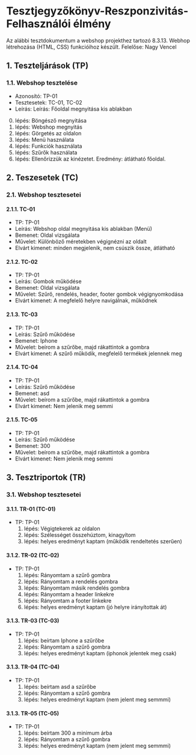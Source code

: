 # Tesztjegyzőkönyv-Reszponzivitás-Felhasználói élmény

Az alábbi tesztdokumentum a webshop projekthez tartozó 8.3.13. Webhop létrehozása (HTML, CSS) funkcióihoz készült. Felelőse: Nagy Vencel 

## 1. Teszteljárások (TP)

### 1.1. Webshop tesztelése 
- Azonosító: TP-01
- Tesztesetek: TC-01, TC-02
- Leírás: Leírás: Főoldal megnyitása kis ablakban
0. lépés: Böngésző megnyitása
1. lépés: Webshop megnyitás
2. lépés: Görgetés az oldalon 
3. lépés: Menü használata
4. lépés: Funkciók használata
5. lépés: Szűrők használata
6. lépés: Ellenőrizzük az kinézetet. Eredmény: átlátható főoldal.


## 2. Teszesetek (TC)

### 2.1. Webshop tesztesetei

#### 2.1.1. TC-01
- TP: TP-01
- Leírás: Webshop oldal megnyitása kis ablakban (Menü)
- Bemenet: Oldal vizsgálata
- Művelet: Különböző méretekben végignézni az oldalt
- Elvárt kimenet: minden megjelenik, nem csúszik össze, átlátható

#### 2.1.2. TC-02
- TP: TP-01
- Leírás: Gombok működése
- Bemenet: Oldal vizsgálata
- Művelet:  Szűrő, rendelés, header, footer gombok végignyomkodása
- Elvárt kimenet: A megfelelő helyre navigálnak, működnek

#### 2.1.3. TC-03
- TP: TP-01
- Leírás: Szűrő működése
- Bemenet: Iphone
- Művelet:  beírom a szűrőbe, majd rákattintok a gombra
- Elvárt kimenet: A szűrő működik, megfelelő termékek jelennek meg

#### 2.1.4. TC-04
- TP: TP-01
- Leírás: Szűrő működése
- Bemenet: asd
- Művelet:  beírom a szűrőbe, majd rákattintok a gombra
- Elvárt kimenet: Nem jelenik meg semmi

#### 2.1.5. TC-05
- TP: TP-01
- Leírás: Szűrő működése
- Bemenet: 300
- Művelet:  beírom a szűrőbe, majd rákattintok a gombra
- Elvárt kimenet: Nem jelenik meg semmi



## 3. Tesztriportok (TR)

### 3.1. Webshop tesztesetei

#### 3.1.1. TR-01 (TC-01)
- TP: TP-01
    1. lépés: Végigtekerek az oldalon
    2. lépés: Szélességet összehúztom, kinagyítom 
    3. lépés: helyes eredményt kaptam (működik rendeltetés szerűen)

    

#### 3.1.2. TR-02 (TC-02)
- TP: TP-01
    1. lépés: Rányomtam a szűrő gombra
    2. lépés: Rányomtam a rendelés gombra
    3. lépés: Rányomtam másik rendelés gombra
    4. lépés: Rányomtam a header linkekre
    5. lépés: Rányomtam a footer linkekre
    6. lépés: helyes eredményt kaptam (jó helyre irányítottak át)


#### 3.1.3. TR-03 (TC-03)
- TP: TP-01
    1. lépés: beírtam Iphone a szűrőbe
    2. lépés: Rányomtam a szűrő gombra
    3. lépés: helyes eredményt kaptam (iphonok jelentek meg csak)


#### 3.1.3. TR-04 (TC-04)
- TP: TP-01
    1. lépés: beírtam asd a szűrőbe
    2. lépés: Rányomtam a szűrő gombra
    3. lépés: helyes eredményt kaptam (nem jelent meg semmmi)

#### 3.1.3. TR-05 (TC-05)
- TP: TP-01
    1. lépés: beírtam 300 a minimum árba
    2. lépés: Rányomtam a szűrő gombra
    3. lépés: helyes eredményt kaptam (nem jelent meg semmmi)